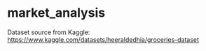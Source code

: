 # market_analysis
Dataset source from Kaggle: https://www.kaggle.com/datasets/heeraldedhia/groceries-dataset
